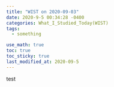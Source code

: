 ```yaml
---
title: "WIST on 2020-09-03"
date: 2020-9-5 00:34:28 -0400
categories: What_I_Studied_Today(WIST)
tags:
  - something

use_math: true
toc: true
toc_sticky: true
last_modified_at: 2020-09-5
---
```

test 
